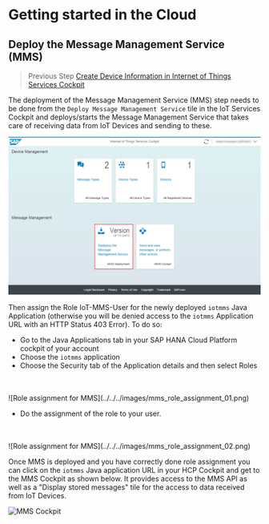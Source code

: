 # Getting started in the Cloud

## Deploy the Message Management Service (MMS)

>Previous Step [Create Device Information in Internet of Things Services Cockpit](../cockpit)

The deployment of the Message Management Service (MMS) step needs to be done from the ```Deploy Message Management Service``` tile in the IoT Services Cockpit and deploys/starts the Message Management Service that takes care of receiving data from IoT Devices and sending to these. 

![IoT Services Cockpit](../../../images/iot_cockpit_deploy_mms.png)

Then assign the Role IoT-MMS-User for the newly deployed ```iotmms``` Java Application (otherwise you will be denied access to the ```iotmms``` Application URL with an HTTP Status 403 Error). To do so: 
* Go to the Java Applications tab in your SAP HANA Cloud Platform cockpit of your account
* Choose the ```iotmms``` application
* Choose the Security tab of the Application details and then select Roles
<br />
<br />
![Role assignment for MMS](../../../images/mms_role_assignment_01.png)

* Do the assignment of the role to your user.
<br />
<br />
![Role assignment for MMS](../../../images/mms_role_assignment_02.png)

Once MMS is deployed and you have correctly done role assignment you can click on the
```iotmms``` Java application URL in your HCP Cockpit and get to the MMS
Cockpit as shown below. It provides access to the MMS API as well as a "Display
stored messages" tile for the access to data received from IoT Devices.

![MMS Cockpit](../../../images/mms_cockpit.png?raw=true "MMS Cockpit")